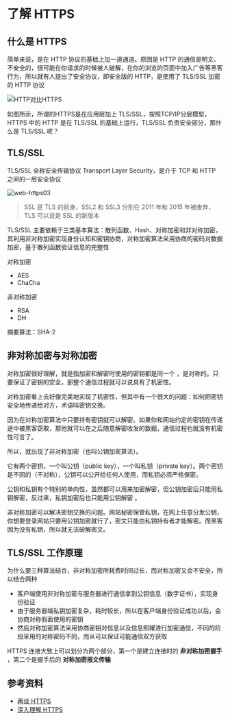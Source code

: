 # 了解 HTTPS



## 什么是 HTTPS

简单来说，是在 HTTP 协议的基础上加一道通道。原因是 HTTP 的通信是明文、不安全的，很可能在你请求的时候被人破解，在你的浏览的页面中加入广告等黑客行为，所以就有人提出了安全协议，即安全版的 HTTP，是使用了 TLS/SSL 加密的 HTTP 协议

![HTTP对比HTTPS](https://s2.loli.net/2022/04/01/IQudTsf82ymHr3B.png)

如图所示，所谓的HTTPS是在应用层加上 TLS/SSL，按照TCP/IP分层模型，HTTPS 中的 HTTP 是在 TLS/SSL 的基础上运行，TLS/SSL 负责安全部分，那什么是 TLS/SSL 呢？

## TLS/SSL

TLS/SSL 全称安全传输协议 Transport Layer Security，是介于 TCP 和 HTTP 之间的一层安全协议

![web-https03](https://s2.loli.net/2022/04/09/BuHjzFhLolpCfnZ.png)

> SSL 是 TLS 的前身，SSL2 和 SSL3 分别在 2011 年和 2015 年被废弃，TLS 可以说是 SSL 的新版本

TLS/SSL 主要依赖于三类基本算法：散列函数、Hash、对称加密和非对称加密，其利用非对称加密实现身份认知和密钥协商，对称加密算法采用协商的密码对数据加密，基于散列函数验证信息的完整性

对称加密

- AES
- ChaCha

非对称加密

- RSA
- DH

摘要算法：SHA-2



## 非对称加密与对称加密

对称加密很好理解，就是指加密和解密时使用的密钥都是同一个 ，是对称的。只要保证了密钥的安全，那整个通信过程就可以说具有了机密性。

对称加密看上去好像完美地实现了机密性，但其中有一个很大的问题：如何把密钥安全地传递给对方，术语叫密钥交换。

因为在对称加密算法中只要持有密钥就可以解密。如果你和网站约定的密钥在传递途中被黑客窃取，那他就可以在之后随意解密收发的数据，通信过程也就没有机密性可言了。

所以，就出现了非对称加密（也叫公钥加密算法）。

它有两个密钥，一个叫公钥（public key），一个叫私钥（private key）。两个密钥是不同的（不对称），公钥可以公开给任何人使用，而私钥必须严格保密。

公钥和私钥有个特别的单向性，虽然都可以用来加密解密，但公钥加密后只能用私钥解密，反过来，私钥加密后也只能用公钥解密 。

非对称加密可以解决密钥交换的问题。网站秘密保管私钥，在网上任意分发公钥，你想要登录网站只要用公钥加密就行了，密文只能由私钥持有者才能解密。而黑客因为没有私钥，所以就无法破解密文。

## TLS/SSL 工作原理

为什么要三种算法结合，非对称加密所耗费时间过长，而对称加密又会不安全，所以结合两种

- 客户端使用非对称加密与服务器进行通信拿到公钥信息（数字证书），实现身份验证
- 由于服务器端私钥加密复杂，耗时较长，所以在客户端身份验证成功以后，会协商对称假面使用的密钥
- 然后对称加密算法采用协商密钥对信息以及信息照耀进行加密通信，不同的阶段采用的对称密码不同，而从可以保证可能通信双方获取



HTTPS 连接大致上可以划分为两个部分，第一个是建立连接时的 **非对称加密握手** ，第二个是握手后的 **对称加密报文传输** 



## 参考资料

-   [再谈 HTTPS](https://mp.weixin.qq.com/s?__biz=MjM5MTA1MjAxMQ==&mid=2651234217&idx=1&sn=0c97f58d3dc8b21caabcd1c51e81e1b2&chksm=bd49462d8a3ecf3bc5600761b271e3975bd57b503577f4a848c4e7e8c9d34e6dd11279b0a7ea&mpshare=1&scene=1&srcid=&sharer_sharetime=1570834371848&sharer_shareid=778ad5bf3b27e0078eb105d7277263f6#rd)
-   [深入理解 HTTPS](https://limeii.github.io/2018/11/deep-understanding-https/)

